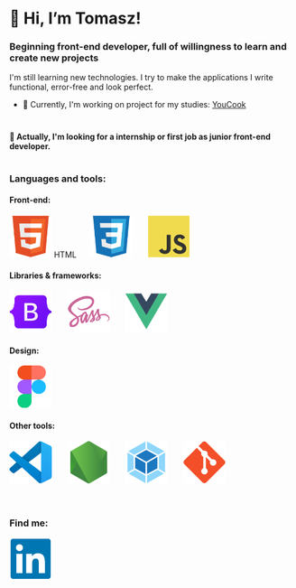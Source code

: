 <h1>
  👋 Hi, I’m Tomasz!
</h1>

<h3>
  Beginning front-end developer, full of willingness to learn and create new projects
</h3>

<p>
  I'm still learning new technologies. I try to make the applications I write functional, error-free and look perfect.<br />
</p>

- 🔭 Currently, I'm working on project for my studies: [YouCook](https://github.com/inothi/YouCook)

<h1></h1>

<h4>
  💞️ Actually, I'm looking for a internship or first job as junior front-end developer.

</h4>

<h1></h1>

<h3>Languages and tools:</h3>

<h4>Front-end:</h4>
<a href="https://github.com/inothi"><img width="75" src="https://github.com/devicons/devicon/blob/master/icons/html5/html5-original.svg"></a>&nbsp;HTML&nbsp;&nbsp;&nbsp;&nbsp;&nbsp;
<a href="https://github.com/inothi"><img width="75" src="https://github.com/devicons/devicon/blob/master/icons/css3/css3-original.svg"></a>&nbsp;&nbsp;&nbsp;&nbsp;&nbsp;&nbsp;
<a href="https://github.com/inothi"><img width="75" src="https://github.com/devicons/devicon/blob/master/icons/javascript/javascript-original.svg"></a>
<br />

<h4>Libraries & frameworks:</h4>
<a href="https://github.com/inothi"><img width="75" src="https://github.com/devicons/devicon/blob/master/icons/bootstrap/bootstrap-original.svg"></a>&nbsp;&nbsp;&nbsp;&nbsp;&nbsp;&nbsp;
<a href="https://github.com/inothi"><img width="75" src="https://github.com/devicons/devicon/blob/master/icons/sass/sass-original.svg"></a>&nbsp;&nbsp;&nbsp;&nbsp;&nbsp;&nbsp;
<a href="https://github.com/inothi"><img width="75" src="https://github.com/devicons/devicon/blob/master/icons/vuejs/vuejs-original.svg"></a>
<br />

<h4>Design:</h4>
<a href="https://github.com/inothi"><img width="75" src="https://github.com/devicons/devicon/blob/master/icons/figma/figma-original.svg"></a>
<br />

<h4>Other tools:</h4>
<a href="https://github.com/inothi"><img width="75" src="https://github.com/devicons/devicon/blob/master/icons/vscode/vscode-original.svg"></a>&nbsp;&nbsp;&nbsp;&nbsp;&nbsp;&nbsp;
<a href="https://github.com/inothi"><img width="75" src="https://github.com/devicons/devicon/blob/master/icons/nodejs/nodejs-original.svg"></a>&nbsp;&nbsp;&nbsp;&nbsp;&nbsp;&nbsp;
<a href="https://github.com/inothi"><img width="75" src="https://github.com/devicons/devicon/blob/master/icons/webpack/webpack-original.svg"></a>&nbsp;&nbsp;&nbsp;&nbsp;&nbsp;&nbsp;
<a href="https://github.com/inothi"><img width="75" src="https://github.com/devicons/devicon/blob/master/icons/git/git-original.svg"></a>
<br />
<br />
<br />

<h3>Find me:</h3>
<a href="https://linkedin.com/in/inothi/"><img width="75" src="https://github.com/devicons/devicon/blob/master/icons/linkedin/linkedin-original.svg"></a>

<!---
inothi/inothi is a ✨ special ✨ repository because its `README.md` (this file) appears on your GitHub profile.
You can click the Preview link to take a look at your changes.

- 🔭 I’m currently working on ...
- 👋 Hi, I’m Tomasz!
- 👀 I’m interested in ...
- 🌱 I’m currently learning ...
- 💞️ I’m looking to collaborate on ...
- 📫 How to reach me ...
- 😄 Pronouns: ...
- ⚡ Fun fact: ...

--->
